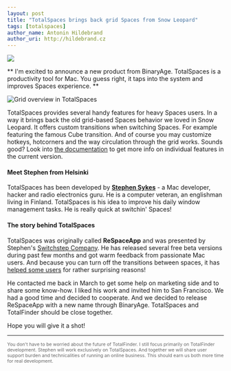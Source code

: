```yaml
---
layout: post
title: "TotalSpaces brings back grid Spaces from Snow Leopard"
tags: [totalspaces]
author_name: Antonin Hildebrand
author_uri: http://hildebrand.cz
---
```


<img src="{{site.url}}/shared/img/icons/totalspaces-64.png" class="intro-icon"/>

** I'm excited to announce a new product from BinaryAge. TotalSpaces is a productivity tool for Mac. You guess right, it taps into the system and improves Spaces experience. **

<img class="clear blog-image-full-border" src="{{site.url}}/images/totalspaces-overview-grid.png" title="Grid overview in TotalSpaces">

TotalSpaces provides several handy features for heavy Spaces users. In a way it brings back the old grid-based Spaces behavior we loved in Snow Leopard. It offers custom transitions when switching Spaces. For example featuring the famous Cube transition. And of course you may customize hotkeys, hotcorners and the way circulation through the grid works. Sounds good? Look into [the documentation](http://totalspaces.binaryage.com/documentation) to get more info on individual features in the current version.

#### Meet Stephen from Helsinki

TotalSpaces has been developed by **[Stephen Sykes](https://twitter.com/sdsykes)** - a Mac developer, hacker and radio electronics guru. He is a computer veteran, an englishman living in Finland. TotalSpaces is his idea to improve his daily window management tasks. He is really quick at switchin' Spaces!

#### The story behind TotalSpaces

TotalSpaces was originally called **ReSpaceApp** and was presented by Stephen's [Switchstep Company](http://switchstep.com). He has released several free beta versions during past few months and got warm feedback from passionate Mac users. And because you can turn off the transitions between spaces, it has [helped some users](http://reverttosaved.com/2012/04/17/respaceapp-could-solve-os-x-lion-motion-sickness-problems/) for rather surprising reasons!

He contacted me back in March to get some help on marketing side and to share some know-how. I liked his work and invited him to San Francisco. We had a good time and decided to cooperate. And we decided to release ReSpaceApp with a new name through BinaryAge. TotalSpaces and TotalFinder should be close together.

Hope you will give it a shot! 

---

<div style="font-size: 8pt; color: #666">You don't have to be worried about the future of TotalFinder. I still focus primarily on TotalFinder development. Stephen will work exclusively on TotalSpaces. And together we will share user support burden and technicalities of running an online business. This should earn us both more time for real development.</div>